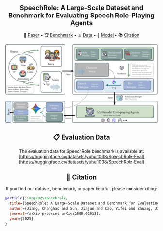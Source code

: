 

<div align="center">
    <h2> SpeechRole: A Large-Scale Dataset and Benchmark for Evaluating Speech Role-Playing Agents </h2>

<p align="center">
  📄 <a href="https://arxiv.org/abs/2508.02013v1">Paper</a> •
  🏆 <a href="https://huggingface.co/datasets/yuhui1038/SpeechRole-Eval">Benchmark</a> •
  📊 <a href="https://huggingface.co/datasets/yuhui1038/SpeechRole-Data">Data</a> •
  🤖 <a href="https://huggingface.co/yuhui1038/SpeechRole-Agent">Model</a> •
  📚 <a href="#-citation">Citation</a>
</p>

![Introduction](intro.jpg)

## 📋 Evaluation Data

The evaluation data for SpeechRole benchmark is available at: [https://huggingface.co/datasets/yuhui1038/SpeechRole-Eval](https://huggingface.co/datasets/yuhui1038/SpeechRole-Eval)

## 📖 Citation

If you find our dataset, benchmark, or paper helpful, please consider citing:

<div align="left">

```bibtex
@article{jiang2025speechrole,
  title={SpeechRole: A Large-Scale Dataset and Benchmark for Evaluating Speech Role-Playing Agents},
  author={Jiang, Changhao and Sun, Jiajun and Cao, Yifei and Zhuang, Jiabao and Li, Hui and Fan, Xiaoran and Zhang, Ming and Ye, Junjie and Dou, Shihan and Xi, Zhiheng and others},
  journal={arXiv preprint arXiv:2508.02013},
  year={2025}
}
```

</div>
